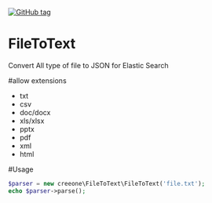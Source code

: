 [![GitHub tag](https://img.shields.io/github/tag/creeone/FileToText.svg)](https://GitHub.com/creeone/FileToText/tags/)
# FileToText
Convert All type of file to JSON for Elastic Search

#allow extensions
* txt
* csv
* doc/docx
* xls/xlsx
* pptx
* pdf
* xml
* html

#Usage
```php
$parser = new creeone\FileToText\FileToText('file.txt');
echo $parser->parse();
```
